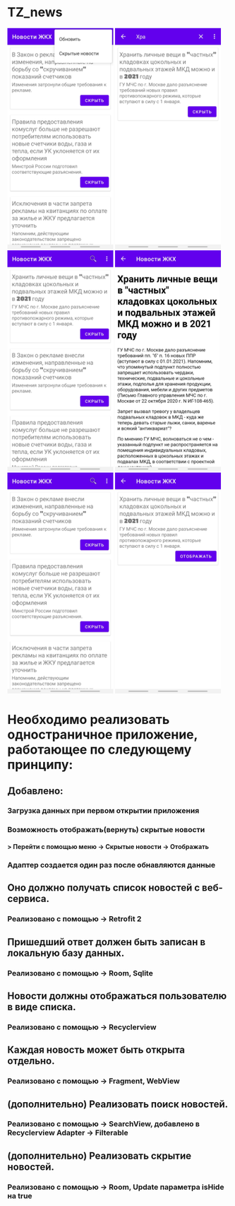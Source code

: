 # TZ_news

<img src="https://github.com/vmitforjob/TZ_news/blob/master/Screenshot_20210827-165125_%20.jpg" width="240" height="500"/>   <img src="https://github.com/vmitforjob/TZ_news/blob/master/Screenshot_20210816-182558_%20.jpg" width="240" height="500"/>   <img src="https://github.com/vmitforjob/TZ_news/blob/master/Screenshot_20210816-182603_%20.jpg" width="240" height="500"/>   <img src="https://github.com/vmitforjob/TZ_news/blob/master/Screenshot_20210816-182608_%20.jpg" width="240" height="500"/>   <img src="https://github.com/vmitforjob/TZ_news/blob/master/Screenshot_20210816-182615_%20.jpg" width="240" height="500"/>   <img src="https://github.com/vmitforjob/TZ_news/blob/master/Screenshot_20210827-165134_%20.jpg" width="240" height="500"/>   

# Необходимо реализовать одностраничное приложение, работающее по следующему принципу:

## Добавлено:

### Загрузка данных при первом открытии приложения 

### Возможность отображать(вернуть) скрытые новости 
#### > Перейти с помощью меню -> Скрытые новости -> Отображать

### Адаптер создается один раз после обнавляются данные 

## Оно должно получать список новостей с веб-сервиса.
### Реализовано с помощью -> Retrofit 2
  
## Пришедший ответ должен быть записан в локальную базу данных.
### Реализовано с помощью -> Room, Sqlite
  
## Новости должны отображаться пользователю в виде списка.
### Реализовано с помощью -> Recyclerview 
  
## Каждая новость может быть открыта отдельно.
### Реализовано с помощью -> Fragment, WebView 

## (дополнительно) Реализовать поиск новостей. 
### Реализовано с помощью -> SearchView, добавлено в Recyclerview Adapter -> Filterable
  
## (дополнительно) Реализовать скрытие новостей.
### Реализовано с помощью -> Room, Update параметра isHide на true
  
